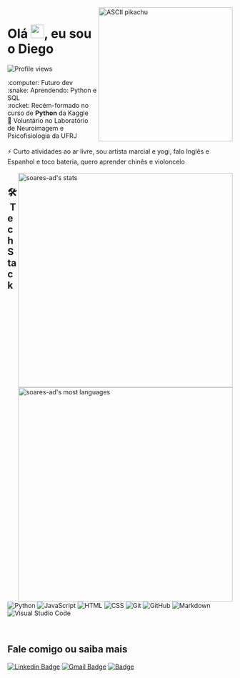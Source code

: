 <!--

  Curtiu o readme e veio ver como eu fiz? Que legal!! 😄
    •  Os badges são do site https://shields.io
    •  Os Github Stats são do repo https://github.com/anuraghazra/github-readme-stats
    •  E o pikachu é só se você desejar do fundo do coração tornar-se um mestre pokémon ⚡

-->

<img align="right" height="300em" src="https://user-images.githubusercontent.com/68669255/144671801-5357299e-0306-447e-8d36-99ce6b3e2b36.gif" alt="ASCII pikachu">
<h1 align="left">Olá <img src="https://raw.githubusercontent.com/kaueMarques/kaueMarques/master/hi.gif" width="30px">, eu sou o Diego</h1>
<p align="left"> <img src="https://komarev.com/ghpvc/?username=soares-ad&color=green" alt="Profile views" /> </p>
:computer: Futuro dev
<br/> :snake: Aprendendo: Python e SQL
<br/> :rocket: Recém-formado no curso de <strong>Python</strong> da Kaggle
<br/> 🧠 Voluntário no Laboratório de Neuroimagem e Psicofisiologia da UFRJ
<br/>
<br/> ⚡ Curto atividades ao ar livre, sou artista marcial e yogi, falo Inglês e Espanhol e toco bateria, quero aprender chinês e violoncelo
<br/>
<br/>
<img align="right" width="480em" src="https://github-readme-stats.vercel.app/api?username=soares-ad&hide=issues,contribs&show_icons=true&border_radius=0&theme=vue" alt="soares-ad's stats"/>
<img align="right" width="480em" src="https://github-readme-stats.vercel.app/api/top-langs/?username=soares-ad&layout=compact&hide=php,typescript&langs_count=4&border_radius=0&theme=vue" alt="soares-ad's most languages"/>

## 🛠 &nbsp;Tech Stack

![Python](https://img.shields.io/badge/-python-162E1C?style=flat&logo=python)
![JavaScript](https://img.shields.io/badge/-JavaScript-162E1C?style=flat&logo=javascript)
![HTML](https://img.shields.io/badge/-HTML-162E1C?style=flat&logo=HTML5)
![CSS](https://img.shields.io/badge/-CSS-162E1C?style=flat&logo=CSS3&logoColor=1572B6)
![Git](https://img.shields.io/badge/-Git-162E1C?style=flat&logo=git)
![GitHub](https://img.shields.io/badge/-GitHub-162E1C?style=flat&logo=github)
![Markdown](https://img.shields.io/badge/-Markdown-162E1C?style=flat&logo=markdown)
![Visual Studio Code](https://img.shields.io/badge/-Visual%20Studio%20Code-162E1C?style=flat&logo=visual-studio-code&logoColor=007ACC)

<br/>

## Fale comigo ou saiba mais
[![Linkedin Badge](https://img.shields.io/badge/-DiegoSoares-162E1C?style=flat&logo=Linkedin&logoColor=white&link=https://www.linkedin.com/in/diegoasoares/)](https://www.linkedin.com/in/diegoasoares/)
[![Gmail Badge](https://img.shields.io/badge/-Gmail-162E1C?style=flat&logo=Gmail&logoColor=white&link=mailto:augusto.diego.s@gmail.com)](mailto:augusto.diego.s@gmail.com)
[![Badge](https://img.shields.io/badge/-Lattes-162E1C?style=flat&logo=http://lattes.cnpq.br/7341316609743747)](http://lattes.cnpq.br/7341316609743747)

<br/>

<!--
Rascunho:

![Node.js](https://img.shields.io/badge/-Node.js-05122A?style=flat&logo=node.js)&nbsp;
![React](https://img.shields.io/badge/-React-05122A?style=flat&logo=react)&nbsp;
![PostgreSQL](https://img.shields.io/badge/-PostgreSQL-05122A?style=flat&logo=postgresql)&nbsp;
![SQLite](https://img.shields.io/badge/-SQLite-05122A?style=flat&logo=sqlite)&nbsp;

- 🔭 I’m currently working on ...
- 🌱 I’m currently learning ...
- 👯 I’m looking to collaborate on ...
- 🤔 I’m looking for help with ...
- 💬 Ask me about ...
- 📫 How to reach me: ...
- 😄 Pronouns: ...
- ⚡ Fun fact: ...
-->
